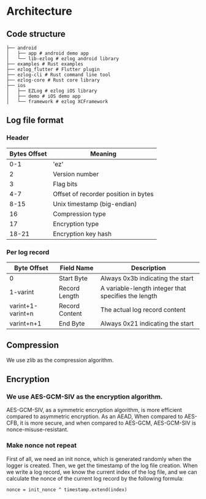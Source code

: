 # Architecture

## Code structure

```
├── android
│   ├── app # android demo app
│   └── lib-ezlog # ezlog android library
├── examples # Rust examples
├── ezlog_flutter # Flutter plugin
├── ezlog-cli # Rust command line tool
├── ezlog-core # Rust core library
├── ios
│   ├── EZLog # ezlog iOS library
│   ├── demo # iOS demo app
│   └── framework # ezlog XCFramework
```

## Log file format

### Header 

| Bytes Offset | Meaning                            |
|--------|------------------------------------------|
| 0-1    | 'ez'                                     |
| 2      | Version number                           |
| 3      | Flag bits                                |
| 4-7    | Offset of recorder position in bytes     |
| 8-15   | Unix timestamp (big-endian)              |
| 16     | Compression type                         |
| 17     | Encryption type                          |
| 18-21  | Encryption key hash                      |

### Per log record

| Byte Offset | Field Name| Description  |
|----------|-----------|-----------------|
| 0| Start Byte| Always 0x3b indicating the start|
| 1-varint|Record Length| A variable-length integer that specifies the length|
| varint+1-varint+n | Record Content | The actual log record content |
| varint+n+1| End Byte| Always 0x21 indicating the start |

## Compression

We use zlib as the compression algorithm.

## Encryption

### We use AES-GCM-SIV as the encryption algorithm.

AES-GCM-SIV, as a symmetric encryption algorithm, is more efficient compared to asymmetric encryption. As an AEAD, When compared to AES-CFB, it is more secure, and when compared to AES-GCM, AES-GCM-SIV is nonce-misuse-resistant.

### Make nonce not repeat

First of all, we need an init nonce, which is generated randomly when the logger is created. Then, we get the timestamp of the log file creation. When we write a log record, we know the current index of the log file, and we can calculate the nonce of the current log record by the following formula:

```
nonce = init_nonce ^ timestamp.extend(index)

```



